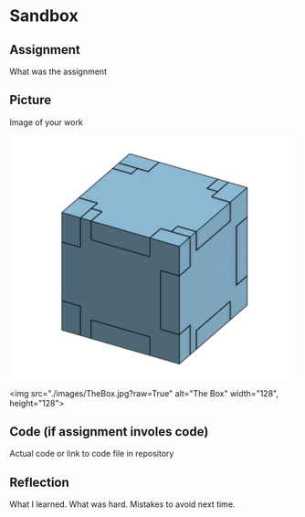 # Sandbox

## Assignment

What was the assignment

## Picture

Image of your work

![The Box](images/TheBox.jpg)

<img src="./images/TheBox.jpg?raw=True" alt="The Box" width="128", height="128">

## Code (if assignment involes code)

Actual code or link to code file in repository

## Reflection

What I learned. What was hard.  Mistakes to avoid next time.
